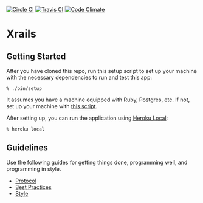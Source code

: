 [![Circle CI](https://circleci.com/gh/xfyuan/xrails.svg?style=svg)](https://circleci.com/gh/xfyuan/xrails)
[![Travis CI](https://travis-ci.org/xfyuan/xrails.svg?branch=master)](https://travis-ci.org/xfyuan/xrails)
[![Code Climate](https://codeclimate.com/github/xfyuan/xrails/badges/gpa.svg)](https://codeclimate.com/github/xfyuan/xrails)

# Xrails

## Getting Started

After you have cloned this repo, run this setup script to set up your machine
with the necessary dependencies to run and test this app:

    % ./bin/setup

It assumes you have a machine equipped with Ruby, Postgres, etc. If not, set up
your machine with [this script].

[this script]: https://github.com/thoughtbot/laptop

After setting up, you can run the application using [Heroku Local]:

    % heroku local

[Heroku Local]: https://devcenter.heroku.com/articles/heroku-local

## Guidelines

Use the following guides for getting things done, programming well, and
programming in style.

* [Protocol](http://github.com/thoughtbot/guides/blob/master/protocol)
* [Best Practices](http://github.com/thoughtbot/guides/blob/master/best-practices)
* [Style](http://github.com/thoughtbot/guides/blob/master/style)
